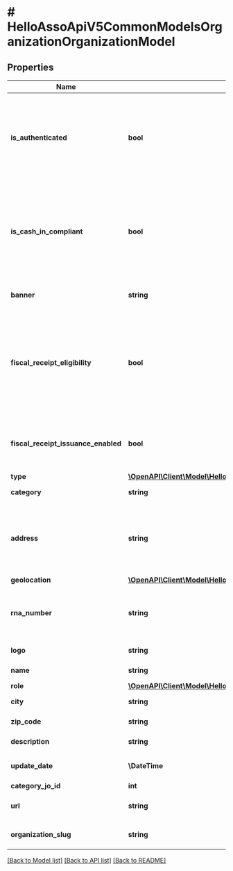 # # HelloAssoApiV5CommonModelsOrganizationOrganizationModel

## Properties

Name | Type | Description | Notes
------------ | ------------- | ------------- | -------------
**is_authenticated** | **bool** | The organization is authenticated. Property returned only when asked by an organization admin. | [optional]
**is_cash_in_compliant** | **bool** | If transaction can be init on the organization or not. Property returned only when asked by an organization admin. | [optional]
**banner** | **string** | The organization banner | [optional]
**fiscal_receipt_eligibility** | **bool** | The organism can issue fiscal receipts (type ok and has not deactivated it)  Must configure it and be authenticated to become enabled | [optional]
**fiscal_receipt_issuance_enabled** | **bool** | The organism is eligible, has set up his options, and is authenticated. | [optional]
**type** | [**\OpenAPI\Client\Model\HelloAssoApiV5CommonModelsEnumsOrganizationType**](HelloAssoApiV5CommonModelsEnumsOrganizationType.md) |  | [optional]
**category** | **string** | Organization category label | [optional]
**address** | **string** | Organization Address (for authorized applications or if authorized by the organization) | [optional]
**geolocation** | [**\OpenAPI\Client\Model\HelloAssoModelsSharedGeoLocation**](HelloAssoModelsSharedGeoLocation.md) |  | [optional]
**rna_number** | **string** | Unique identifier assigned when creating the association | [optional]
**logo** | **string** | Logo of organization | [optional]
**name** | **string** | Name of organization | [optional]
**role** | [**\OpenAPI\Client\Model\HelloAssoModelsEnumsGlobalRole**](HelloAssoModelsEnumsGlobalRole.md) |  | [optional]
**city** | **string** | Organization city | [optional]
**zip_code** | **string** | Organization zip code | [optional]
**description** | **string** | Organization description | [optional]
**update_date** | **\DateTime** | Last update date of the organization | [optional]
**category_jo_id** | **int** |  | [optional]
**url** | **string** | The organization url | [optional]
**organization_slug** | **string** | The organization slug | [optional]

[[Back to Model list]](../../README.md#models) [[Back to API list]](../../README.md#endpoints) [[Back to README]](../../README.md)
